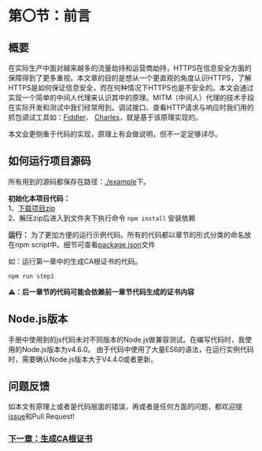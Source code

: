 # 第〇节：前言

## 概要
在实际生产中面对越来越多的流量劫持和运营商劫持，HTTPS在信息安全方面的保障得到了更多重视。本文章的目的是想从一个更直观的角度认识HTTPS，了解HTTPS是如何保证信息安全，而在何种情况下HTTPS也是不安全的。本文会通过实现一个简单的中间人代理来认识其中的原理。MITM（中间人）代理的技术手段在实际开发和测试中我们经常用到。调试接口、查看HTTP请求与响应时我们用的抓包调试工具如：[Fiddler](http://www.telerik.com/fiddler)、 [Charles](https://www.charlesproxy.com/)，就是基于该原理实现的。  

本文会更侧重于代码的实现，原理上有会做说明，但不一定足够详尽。

## 如何运行项目源码
所有用到的源码都保存在路径：[./example](./example)下。

**初始化本项目代码：**  
1、[下载项目zip](https://github.com/wuchangming/https-mitm-proxy-handbook/archive/master.zip)  
2、解压zip后进入到文件夹下执行命令 `npm install` 安装依赖

**运行：**
为了更加方便的运行示例代码。所有的代码都以章节的形式分类的命名放在npm script中。细节可查看[package.json](../package.json)文件

如：运行第一章中的生成CA根证书的代码。
```
npm run step1
```

**⚠️：后一章节的代码可能会依赖前一章节代码生成的证书内容**

## Node.js版本

手册中使用到的js代码未对不同版本的Node.js做兼容测试。在编写代码时，我使用的Node.js版本为v4.6.0。 由于代码中使用了大量ES6的语法，在运行实例代码时，需要确认Node.js版本大于V4.4.0或者更新。

## 问题反馈
如本文有原理上或者是代码层面的错误，再或者是任何方面的问题，都欢迎提[issue](https://github.com/wuchangming/https-mitm-proxy-handbook/issues/new)和Pull Request!

### [下一章：生成CA根证书](./Chapter1.md)
